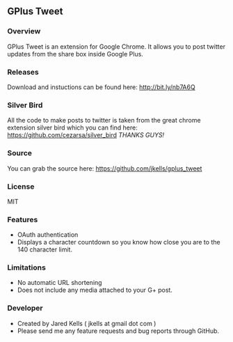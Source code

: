 ## GPlus Tweet ##

### Overview ###
GPlus Tweet is an extension for Google Chrome. It allows you to post twitter updates from the share box inside Google Plus.

### Releases ###
Download and instuctions can be found here: http://bit.ly/nb7A6Q

### Silver Bird ###
All the code to make posts to twitter is taken from the great chrome extension silver bird which you can find here: https://github.com/cezarsa/silver_bird *THANKS GUYS!*

### Source ###
You can grab the source here: https://github.com/jkells/gplus_tweet

### License ###
MIT

### Features ###
 * OAuth authentication
 * Displays a character countdown so you know how close you are to the 140 character limit.

### Limitations ###
 * No automatic URL shortening
 * Does not include any media attached to your G+ post.

### Developer ###
 * Created by Jared Kells ( jkells at gmail dot com )
 * Please send me any feature requests and bug reports through GitHub.

